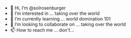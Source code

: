 - 👋 Hi, I’m @solrosenburger
- 👀 I’m interested in ... taking over the world
- 🌱 I’m currently learning ... world domination 101
- 💞️ I’m looking to collaborate on ... taking over the world
- 📫 How to reach me ... don't...

<!---
solrosenburger/solrosenburger is a ✨ special ✨ repository because its `README.md` (this file) appears on your GitHub profile.
You can click the Preview link to take a look at your changes.
--->
